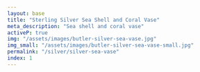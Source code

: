 ```yaml
---
layout: base
title: "Sterling Silver Sea Shell and Coral Vase"
meta_description: "Sea shell and coral vase"
activeP: true
img: "/assets/images/butler-silver-sea-vase.jpg"
img_small: "/assets/images/butler-silver-sea-vase-small.jpg"
permalink: "/silver/silver-sea-vase"
index: 1
---
```

